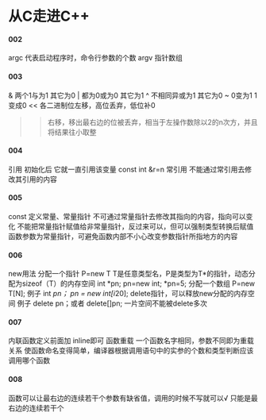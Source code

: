 #  从C走进C++
#### 002
argc 代表启动程序时，命令行参数的个数
argv 指针数组
#### 003
& 两个1与为1 其它为0
| 都为0或为0 其它为1
^ 不相同异或为1 其它为0
~ 0变为1 1变成0
<< 各二进制位左移，高位丢弃，低位补0
>> 右移，移出最右边的位被丢弃，相当于左操作数除以2的n次方，并且将结果往小取整
#### 004
引用
初始化后 它就一直引用该变量
const int &r=n 常引用
不能通过常引用去修改其引用的内容
#### 005
const 定义常量、常量指针
不可通过常量指针去修改其指向的内容，指向可以变化
不能把常量指针赋值给非常量指针，反过来可以，但可以强制类型转换后赋值
函数参数为常量指针，可避免函数内部不小心改变参数指针所指地方的内容
#### 006
new用法
分配一个指针
P=new T
T是任意类型名，P是类型为T*的指针，动态分配为sizeof（T）的内存空间
int *pn;
pn=new int;
*pn=5;
分配一个数组
P=new T[N];
例子
int *pn；
pn = new int[i*20];
delete指针，可以释放new分配的内存空间
例子
delete pn；或者 delete[]pn;
一片空间不能被delete多次
#### 007
内联函数定义前面加 inline即可
函数重载 一个函数名字相同，参数不同即为重载关系
使函数命名变得简单，编译器根据调用语句中的实参的个数和类型判断应该调用哪个函数
#### 008
函数可以让最右边的连续若干个参数有缺省值，调用的时候不写就可以√
只能是最右边的连续若干个
